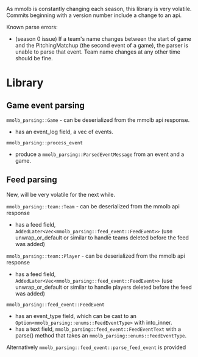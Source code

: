 As mmolb is constantly changing each season, this library is very volatile. Commits beginning with a version number include a change to an api.

Known parse errors:
- (season 0 issue) If a team's name changes between the start of game and the PitchingMatchup (the second event of a game), the parser is unable to parse that event. Team name changes at any other time should be fine.

# Library
## Game event parsing
`mmolb_parsing::Game` - can be deserialized from the mmolb api response.
- has an event_log field, a vec of events.

`mmolb_parsing::process_event`
- produce a `mmolb_parsing::ParsedEventMessage` from an event and a game.

## Feed parsing
New, will be very volatile for the next while.

`mmolb_parsing::team::Team` - can be deserialized from the mmolb api response
- has a feed field, `AddedLater<Vec<mmolb_parsing::feed_event::FeedEvent>>` (use unwrap_or_default or similar to handle teams deleted before the feed was added)

`mmolb_parsing::team::Player` - can be deserialized from the mmolb api response
- has a feed field, `AddedLater<Vec<mmolb_parsing::feed_event::FeedEvent>>` (use unwrap_or_default or similar to handle players deleted before the feed was added)

`mmolb_parsing::feed_event::FeedEvent`
- has an event_type field, which can be cast to an `Option<mmolb_parsing::enums::FeedEventType>` with into_inner.
- has a text field, `mmolb_parsing::feed_event::FeedEventText` with a parse() method that takes an `mmolb_parsing::enums::FeedEventType`.

Alternatively `mmolb_parsing::feed_event::parse_feed_event` is provided
